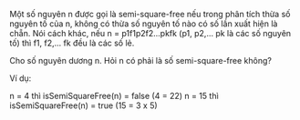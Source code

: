Một số nguyên n được gọi là semi-square-free nếu trong phân tích thừa số nguyên tố của n, không có thừa số nguyên tố nào có số lần xuất hiện là chẵn. Nói cách khác, nếu n = p1f1p2f2...pkfk (p1, p2,... pk là các số nguyên tố) thì f1, f2,... fk đều là các số lẻ.

Cho số nguyên dương n. Hỏi n có phải là số semi-square-free không?

Ví dụ:

n = 4 thì isSemiSquareFree(n) = false (4 = 22)
n = 15 thì isSemiSquareFree(n) = true (15 = 3 x 5)
